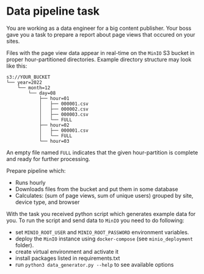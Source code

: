 # Data pipeline task

You are working as a data engineer for a big content publisher.
Your boss gave you a task to prepare a report about page views that occured on your sites.

Files with the page view data appear in real-time on the `MinIO` S3 bucket in proper hour-partitioned directories. Example directory structure may look like this:

```
s3://YOUR_BUCKET
└── year=2022
    └── month=12
        └── day=08
            ├── hour=01
            │   ├── 000001.csv
            │   ├── 000002.csv
            │   ├── 000003.csv
            │   └── FULL
            ├── hour=02
            │   ├── 000001.csv
            │   └── FULL
            └── hour=03
```

An empty file named `FULL` indicates that the given hour-partition is complete and ready for further processing.

Prepare pipeline which:
* Runs hourly
* Downloads files from the bucket and put them in some database
* Calculates: (sum of page views, sum of unique users) grouped by site, device type, and browser

With the task you received python script which generates example data for you.
To run the script and send data to `MinIO` you need to do following:
* set `MINIO_ROOT_USER` and `MINIO_ROOT_PASSWORD` environment variables.
* deploy the `MinIO` instance using `docker-compose` (see `minio_deployment` folder).
* create virtual environment and activate it
* install packages listed in requirements.txt
* run `python3 data_generator.py --help` to see available options

